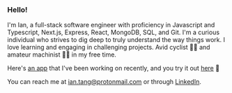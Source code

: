 ### Hello!

I'm Ian, a full-stack software engineer with proficiency in Javascript and Typescript, Next.js, Express, React, MongoDB, SQL, and Git. I'm a curious individual who strives to dig deep to truly understand the way things work. I love learning and engaging in challenging projects. Avid cyclist 🚴‍♂️ and amateur machinist 👨‍🏭 in my free time.

Here's [an app](https://github.com/MagReda16/slice) that I've been working on recently, and you try it out [here](https://slice-henna.vercel.app/) 🍜

You can reach me at [ian.tang@protonmail.com](ian.tang@protonmail.com) or through [LinkedIn](https://www.linkedin.com/in/itang/).


<!--
**ian-tang/ian-tang** is a ✨ _special_ ✨ repository because its `README.md` (this file) appears on your GitHub profile.

Here are some ideas to get you started:

- 🔭 I’m currently working on ...
- 🌱 I’m currently learning ...
- 👯 I’m looking to collaborate on ...
- 🤔 I’m looking for help with ...
- 💬 Ask me about ...
- 📫 How to reach me: ...
- 😄 Pronouns: ...
- ⚡ Fun fact: ...
-->
